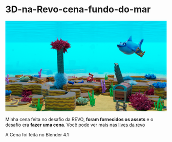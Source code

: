 # 3D-na-Revo-cena-fundo-do-mar

![Render](./gabrielogregorio_GabrielGregorio_2.png)

Minha cena feita no desafio da REVO, **foram fornecidos os assets** e o desafio era **fazer uma cena**. Você pode ver mais nas [lives da revo](https://www.youtube.com/watch?v=eQks9ukJF7U)

A Cena foi feita no Blender 4.1

